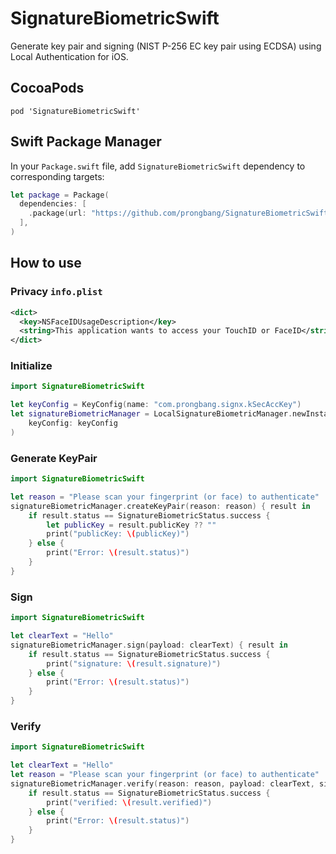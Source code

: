 # SignatureBiometricSwift

Generate key pair and signing (NIST P-256 EC key pair using ECDSA) using Local Authentication for iOS.

## CocoaPods

```shell
pod 'SignatureBiometricSwift'
```

## Swift Package Manager

In your `Package.swift` file, add `SignatureBiometricSwift` dependency to corresponding targets:

```swift
let package = Package(
  dependencies: [
    .package(url: "https://github.com/prongbang/SignatureBiometricSwift.git", from: "1.0.6"),
  ],
)
```

## How to use

### Privacy `info.plist`

```xml
<dict>
  <key>NSFaceIDUsageDescription</key>
  <string>This application wants to access your TouchID or FaceID</string>
</dict>
```

### Initialize

```swift
import SignatureBiometricSwift

let keyConfig = KeyConfig(name: "com.prongbang.signx.kSecAccKey")
let signatureBiometricManager = LocalSignatureBiometricManager.newInstance(
    keyConfig: keyConfig
)
```

### Generate KeyPair

```swift
import SignatureBiometricSwift

let reason = "Please scan your fingerprint (or face) to authenticate"
signatureBiometricManager.createKeyPair(reason: reason) { result in
    if result.status == SignatureBiometricStatus.success {
        let publicKey = result.publicKey ?? ""
        print("publicKey: \(publicKey)")
    } else {
        print("Error: \(result.status)")
    }
}
```

### Sign

```swift
import SignatureBiometricSwift

let clearText = "Hello"
signatureBiometricManager.sign(payload: clearText) { result in
    if result.status == SignatureBiometricStatus.success {
        print("signature: \(result.signature)")    
    } else {
        print("Error: \(result.status)")
    }
}
```

### Verify

```swift
import SignatureBiometricSwift

let clearText = "Hello"
let reason = "Please scan your fingerprint (or face) to authenticate"
signatureBiometricManager.verify(reason: reason, payload: clearText, signature: signed) { result in
    if result.status == SignatureBiometricStatus.success {
        print("verified: \(result.verified)")
    } else {
        print("Error: \(result.status)")
    }
}
```

